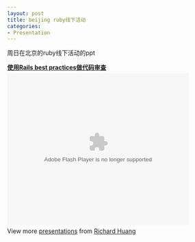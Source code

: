 ```yaml
---
layout: post
title: beijing ruby线下活动
categories:
- Presentation
---
```

周日在北京的ruby线下活动的ppt

<div style="width:425px" id="__ss_7409659"> <strong style="display:block;margin:12px 0 4px"><a href="http://www.slideshare.net/flyerhzm/rails-best-practices-7409659" title="使用Rails best practices做代码审查">使用Rails best practices做代码审查</a></strong> <object id="__sse7409659" width="425" height="355"> <param name="movie" value="http://static.slidesharecdn.com/swf/ssplayer2.swf?doc=railsbestpractices-110327215428-phpapp02&stripped_title=rails-best-practices-7409659&userName=flyerhzm" /> <param name="allowFullScreen" value="true"/> <param name="allowScriptAccess" value="always"/> <embed name="__sse7409659" src="http://static.slidesharecdn.com/swf/ssplayer2.swf?doc=railsbestpractices-110327215428-phpapp02&stripped_title=rails-best-practices-7409659&userName=flyerhzm" type="application/x-shockwave-flash" allowscriptaccess="always" allowfullscreen="true" width="425" height="355"></embed> </object> <div style="padding:5px 0 12px"> View more <a href="http://www.slideshare.net/">presentations</a> from <a href="http://www.slideshare.net/flyerhzm">Richard Huang</a> </div> </div>
